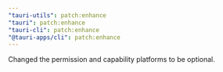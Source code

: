 ```yaml
---
"tauri-utils": patch:enhance
"tauri": patch:enhance
"tauri-cli": patch:enhance
"@tauri-apps/cli": patch:enhance
---
```


Changed the permission and capability platforms to be optional.

